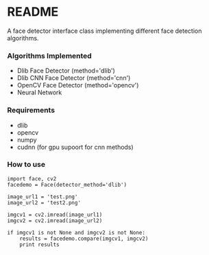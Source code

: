 # README #

A face detector interface class implementing different face detection algorithms.

### Algorithms Implemented ###

* Dlib Face Detector (method='dlib')
* Dlib CNN Face Detector (method='cnn')
* OpenCV Face Detector (method='opencv')
* Neural Network

### Requirements ###

* dlib
* opencv
* numpy
* cudnn (for gpu supoort for cnn methods)

### How to use ###

    import face, cv2
    facedemo = Face(detector_method='dlib')

    image_url1 = 'test.png'
    image_url2 = 'test2.png'
    
    imgcv1 = cv2.imread(image_url1)
    imgcv2 = cv2.imread(image_url2)

    if imgcv1 is not None and imgcv2 is not None:
        results = facedemo.compare(imgcv1, imgcv2)
        print results